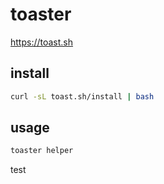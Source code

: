 # toaster

<https://toast.sh>

## install

```bash
curl -sL toast.sh/install | bash
```

## usage

```bash
toaster helper
```

test
